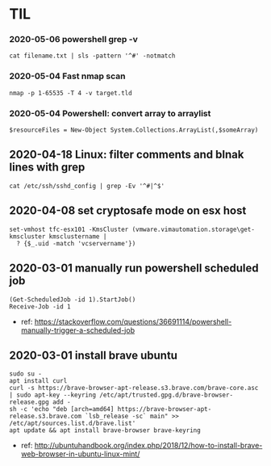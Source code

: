 # TIL

### 2020-05-06 powershell grep -v

```
cat filename.txt | sls -pattern '^#' -notmatch
```


### 2020-05-04 Fast nmap scan

```
nmap -p 1-65535 -T 4 -v target.tld
```

### 2020-05-04 Powershell: convert array to arraylist

```
$resourceFiles = New-Object System.Collections.ArrayList(,$someArray)
```

## 2020-04-18 Linux: filter comments and blnak lines with grep

```
cat /etc/ssh/sshd_config | grep -Ev '^#|^$'
```

## 2020-04-08 set cryptosafe mode on esx host

```
set-vmhost tfc-esx101 -KmsCluster (vmware.vimautomation.storage\get-kmscluster kmsclustername | 
  ? {$_.uid -match 'vcservername'})
``` 


## 2020-03-01 manually run powershell scheduled job

```
(Get-ScheduledJob -id 1).StartJob()
Receive-Job -id 1
```
  
  * ref: https://stackoverflow.com/questions/36691114/powershell-manually-trigger-a-scheduled-job
  
## 2020-03-01 install brave ubuntu

```
sudo su -
apt install curl
curl -s https://brave-browser-apt-release.s3.brave.com/brave-core.asc | sudo apt-key --keyring /etc/apt/trusted.gpg.d/brave-browser-release.gpg add -
sh -c 'echo "deb [arch=amd64] https://brave-browser-apt-release.s3.brave.com `lsb_release -sc` main" >> /etc/apt/sources.list.d/brave.list'
apt update && apt install brave-browser brave-keyring

```

  * ref: http://ubuntuhandbook.org/index.php/2018/12/how-to-install-brave-web-browser-in-ubuntu-linux-mint/
  
  
